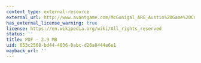 ```yaml
---
content_type: external-resource
external_url: http://www.avantgame.com/McGonigal_ARG_Austin%20Game%20Conference_Oct2005.pdf
has_external_license_warning: true
license: https://en.wikipedia.org/wiki/All_rights_reserved
status: ''
title: PDF - 2.9 MB
uid: 653c2568-bd44-4036-8abc-d26a8444e6e1
wayback_url: ''
---
```

